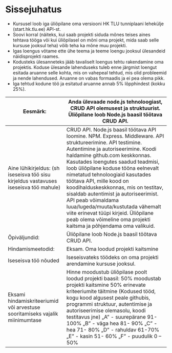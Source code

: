 # Sissejuhatus

-   Kursusel loob iga üliõpilane oma versiooni HK TLU tunniplaani lehekülje (start.hk.tlu.ee) API-st.
-   Soovi korral (näiteks, kui saab projekti siduda mõnes teises aines tehtava tööga või kui üliõpilasel on mõni oma projekt, mida saab selle kursuse jooksul teha) võib teha ka mõne muu projekti.
-   Igas loengus võtame ette ühe teema ja teeme loengu jooksul ülesandeid näidisprojekti raames.
-   Kodusteks ülesanneteks jääb tavaliselt loengus tehtu rakendamine oma projektis. Koduse ülesande lahenduseks tuleb enne järgmist loengut esitada aruanne selle kohta, mis on vahepeal tehtud, mis olid probleemid ja nende lahendused. Aruanne on vabas formaadis ja ei pea olema pikk.
-   Iga tehtud kodune töö ja esitatud aruanne annab 5% lõpphindest (kokku 25%).

| Eesmärk:                                                                              | Anda ülevaade node.js tehnoloogiast, CRUD API olemusest ja struktuurist. Üliõpilane loob Node.js baasil töötava CRUD API.                                                                                                                                                                                                                                                                                                                                                                                                                                                             |
| ------------------------------------------------------------------------------------- | ------------------------------------------------------------------------------------------------------------------------------------------------------------------------------------------------------------------------------------------------------------------------------------------------------------------------------------------------------------------------------------------------------------------------------------------------------------------------------------------------------------------------------------------------------------------------------------- |
| Aine lühikirjeldus: (sh iseseisva töö sisu kirjeldus vastavuses iseseisva töö mahule) | CRUD API. Node.js baasil töötava API loomine. NPM. Express. Middleware. API struktureerimine. API testimine. Autentimine ja autoriseerimine. Koodi haldamine github.com keskkonnas. Kasutades loengutes saadud teadmisi, loob üliõpilane koduse tööna eelnevalt nimetatud tehnoloogiaid kasutades töötava API, mille kood on koodihalduskeskkonnas, mis on testitav, sisaldab autentimist ja autoriseerimist. API peab võimaldama luua/lugeda/muuta/kustutada vähemalt viite erinevat tüüpi kirjeid. Üliõpilane peab olema võimeline oma projekti kaitsma ja põhjendama oma valikuid. |
| Õpiväljundid:                                                                         | Üliõpilane loob Node.js baasil töötava CRUD API.                                                                                                                                                                                                                                                                                                                                                                                                                                                                                                                                      |
| Hindamismeetodid:                                                                     | Eksam. Oma loodud projekti kaitsmine                                                                                                                                                                                                                                                                                                                                                                                                                                                                                                                                                  |
| Iseseisva töö nõuded                                                                  | Iseseisvateks töödeks on oma projekti arendamine kursuse jooksul.                                                                                                                                                                                                                                                                                                                                                                                                                                                                                                                     |
| Eksami hindamiskriteeriumid või arvestuse sooritamiseks vajalik miinimumtase          | Hinne moodustub üliõpilase poolt loodud projekti baasil: 50% moodustab projekti kaitsmine 50% erinevate kriteeriumite täitmine (Kodused tööd, kogu kood algusest peale githubis, programmi struktuur, autentimise ja autoriseerimise olemasolu, koodi testitavus jne) „A” - suurepärane 91-100% „B” - väga hea 81- 90% „C” - hea 71- 80% „D” - rahuldav 61-70% „E” - kasin 51- 60% „F” - puudulik 0 – 50%                                                                                                                                                                             |
